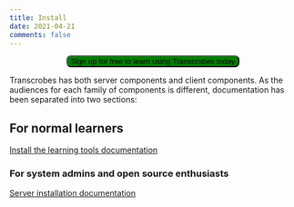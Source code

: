 ```yaml
---
title: Install
date: 2021-04-21
comments: false
---
```


<p style="text-align:center"><a style="color:white" href="https://am.transcrob.es/#/signup"><button style="border-radius: 8px;text-align:center;background-color:green;">Sign up for free to learn using Transcrobes today</button></a></p>

Transcrobes has both server components and client components. As the audiences for each family of components is different, documentation has been separated into two sections:

## For normal learners

[Install the learning tools documentation](/page/software/install/clients/home)


### For system admins and open source enthusiasts
[Server installation documentation](/page/software/install/server/home)

